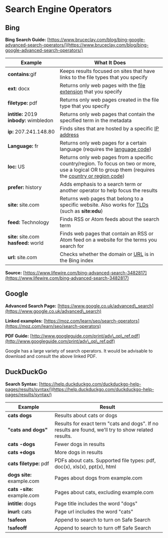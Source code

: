 # Search Engine Operators

## Bing

**Bing Search Guide:** [https://www.bruceclay.com/blog/bing-google-advanced-search-operators/](https://www.bruceclay.com/blog/bing-google-advanced-search-operators/)

| **Example**                             | **What It Does**                                                                                                                                                                                               |
| --------------------------------------- | -------------------------------------------------------------------------------------------------------------------------------------------------------------------------------------------------------------- |
| **contains**:gif                        | Keeps results focused on sites that have links to the file types that you specify                                                                                                                              |
| **ext:** docx                           | Returns only web pages with the [file extension](https://www.lifewire.com/what-is-a-file-extension-2625879) that you specify                                                                                   |
| **filetype:** pdf                       | Returns only web pages created in the file type that you specify                                                                                                                                               |
| **intitle:** 2019 **inbody:** wimbledon | Returns only web pages that contain the specified term in the metadata                                                                                                                                         |
| **ip:** 207.241.148.80                  | Finds sites that are hosted by a specific [IP address](https://www.lifewire.com/what-is-an-ip-address-2625920)                                                                                                 |
| **Language:** fr                        | Returns only web pages for a certain language (requires the [language code](http://help.bing.microsoft.com/#apex/18/en-US/10004/-1))                                                                           |
| **loc:** US                             | Returns only web pages from a specific country/region. To focus on two or more, use a logical OR to group them (requires the [country or region code](http://help.bing.microsoft.com/#apex/18/en-US/10004/-1)) |
| **prefer:** history                     | Adds emphasis to a search term or another operator to help focus the results                                                                                                                                   |
| **site:** site.com                      | Returns web pages that belong to a specific website. Also works for [TLDs](https://www.lifewire.com/top-level-domain-tld-2626029) (such as **site:edu**)                                                       |
| **feed:** Technology                    | Finds RSS or Atom feeds about the search term                                                                                                                                                                  |
| **site:** site.com **hasfeed:** world   | Finds web pages that contain an RSS or Atom feed on a website for the terms you search for                                                                                                                     |
| **url:** site.com                       | Checks whether the domain or [URL](https://www.lifewire.com/what-is-a-url-2626035) is in the Bing index                                                                                                        |

**Source:** [https://www.lifewire.com/bing-advanced-search-3482817](https://www.lifewire.com/bing-advanced-search-3482817)

## Google

**Advanced Search Page:** [https://www.google.co.uk/advanced\_search](https://www.google.co.uk/advanced\_search)

**Linked examples:** [https://moz.com/learn/seo/search-operators](https://moz.com/learn/seo/search-operators)

**PDF Guide:** [http://www.googleguide.com/print/adv\_op\_ref.pdf](http://www.googleguide.com/print/adv\_op\_ref.pdf)

Google has a large variety of search operators. It would be advisable to download and consult the above linked PDF.


## DuckDuckGo

**Search Syntax:** [https://help.duckduckgo.com/duckduckgo-help-pages/results/syntax/](https://help.duckduckgo.com/duckduckgo-help-pages/results/syntax/)

| Example                     | Result                                                                                              |
| --------------------------- | --------------------------------------------------------------------------------------------------- |
| **cats dogs**               | Results about cats or dogs                                                                          |
| **"cats and dogs"**         | Results for exact term "cats and dogs". If no results are found, we'll try to show related results. |
| **cats -dogs**              | Fewer dogs in results                                                                               |
| **cats +dogs**              | More dogs in results                                                                                |
| **cats filetype:** pdf      | PDFs about cats. Supported file types: pdf, doc(x), xls(x), ppt(x), html                            |
| **dogs site:** example.com  | Pages about dogs from example.com                                                                   |
| **cats -site:** example.com | Pages about cats, excluding example.com                                                             |
| **intitle:** dogs           | Page title includes the word "dogs"                                                                 |
| **inurl:** cats             | Page url includes the word "cats"                                                                   |
| **!safeon**                 | Append to search to turn on Safe Search                                                             |
| **!safeoff**                | Append to search to turn off Safe Search                                                            |
